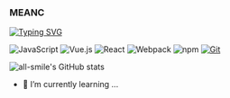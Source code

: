 ### MEANC 

[![Typing SVG](https://readme-typing-svg.demolab.com?font=Fira+Code&weight=700&size=24&duration=3000&pause=2000&color=F7E144&center=true&vCenter=true&width=800&height=80&lines=Today+is+nice%2C+glad+i'm+alive;%E4%BB%8A%E5%A4%A9%E9%98%B3%E5%85%89%E6%98%8E%E5%AA%9A+%E6%88%91%E5%8F%88%E6%B4%BB%E8%BF%87%E4%BA%86%E4%B8%80%E5%A4%A9+)](https://git.io/typing-svg)


![JavaScript](https://img.shields.io/badge/JavaScript-F7DF1E?style=flat-square&logo=JavaScript&logoColor=ffffff)
![Vue.js](https://img.shields.io/badge/-Vue.js-4FC08D?style=flat-square&logo=Vue.js&logoColor=ffffff)
![React](https://shields.io/badge/react-black?logo=react&style=flat-square)
![Webpack](https://img.shields.io/badge/-Webpack-8DD6F9?style=flat-square&logo=webpack&logoColor=ffffff)
![npm](https://img.shields.io/badge/-NPM-CB3837?style=flat-square&logo=npm&logoColor=white)
[![Git](https://img.shields.io/badge/-Git-f05032?style=flat-square&logo=git&logoColor=white)](https://git-scm.com/)

![all-smile's GitHub stats](https://github-readme-stats.vercel.app/api?username=cloudflypeng&show_icons=true&theme=tokyonight)


- 🌱 I’m currently learning ...

<!--
**cloudflypeng/cloudflypeng** is a ✨ _special_ ✨ repository because its `README.md` (this file) appears on your GitHub profile.

Here are some ideas to get you started:

- 🔭 I’m currently working on ...
- 🌱 I’m currently learning ...
- 👯 I’m looking to collaborate on ...
- 🤔 I’m looking for help with ...
- 💬 Ask me about ...
- 📫 How to reach me: ...
- 😄 Pronouns: ...
- ⚡ Fun fact: ...
-->

